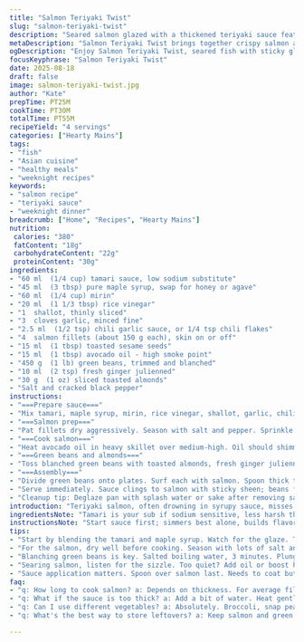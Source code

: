 ```yaml
---
title: "Salmon Teriyaki Twist"
slug: "salmon-teriyaki-twist"
description: "Seared salmon glazed with a thickened teriyaki sauce featuring maple syrup and tamari for a richer depth. Blanched green beans tossed with toasted almonds add a crunchy contrast. Garlic and scallion give aroma; ginger replaced with fresh julienned for sharpness. Quick pan-sear locks moisture. Sauce simmers till sticky, coats well. Classic Japanese flavors with a hint of autumn sweetness. Balanced salt and sweet, pungent heat from chili paste. Practical for weeknights. Visual cues guide perfect doneness. Simple, bold, textured."
metaDescription: "Salmon Teriyaki Twist brings together crispy salmon and a rich teriyaki glaze with a sweet maple twist and crunch from green beans."
ogDescription: "Enjoy Salmon Teriyaki Twist, seared fish with sticky glaze and crunchy green beans; a flavorful twist on a classic dish."
focusKeyphrase: "Salmon Teriyaki Twist"
date: 2025-08-18
draft: false
image: salmon-teriyaki-twist.jpg
author: "Kate"
prepTime: PT25M
cookTime: PT30M
totalTime: PT55M
recipeYield: "4 servings"
categories: ["Hearty Mains"]
tags:
- "fish"
- "Asian cuisine"
- "healthy meals"
- "weeknight recipes"
keywords:
- "salmon recipe"
- "teriyaki sauce"
- "weeknight dinner"
breadcrumb: ["Home", "Recipes", "Hearty Mains"]
nutrition: 
 calories: "380"
 fatContent: "18g"
 carbohydrateContent: "22g"
 proteinContent: "30g"
ingredients:
- "60 ml  (1/4 cup) tamari sauce, low sodium substitute"
- "45 ml  (3 tbsp) pure maple syrup, swap for honey or agave"
- "60 ml  (1/4 cup) mirin"
- "20 ml  (1 1/3 tbsp) rice vinegar"
- "1  shallot, thinly sliced"
- "3  cloves garlic, minced fine"
- "2.5 ml  (1/2 tsp) chili garlic sauce, or 1/4 tsp chili flakes"
- "4  salmon fillets (about 150 g each), skin on or off"
- "15 ml  (1 tbsp) toasted sesame seeds"
- "15 ml  (1 tbsp) avocado oil - high smoke point"
- "450 g  (1 lb) green beans, trimmed and blanched"
- "10 ml  (2 tsp) fresh ginger julienned"
- "30 g  (1 oz) sliced toasted almonds"
- "Salt and cracked black pepper"
instructions:
- "===Prepare sauce==="
- "Mix tamari, maple syrup, mirin, rice vinegar, shallot, garlic, chili sauce in small saucepan. Bring to brisk boil over medium heat. Stir occasionally. Watch as liquid thickens into syrupy glaze, about 12 minutes. If sauce clumps or burns, reduce heat immediately."
- "===Salmon prep==="
- "Pat fillets dry aggressively. Season with salt and pepper. Sprinkle sesame seeds evenly on one side only—the seeding side will face down in pan. Sets up crust texture; flipping carefully maintains seeds."
- "===Cook salmon==="
- "Heat avocado oil in heavy skillet over medium-high. Oil should shimmer but not smoke. Place fillets seeded side down—listen for crisp sizzle. Press gently to ensure uniform contact. After 6 minutes, color will turn golden and seeds toast. Flip with wide spatula. Cook another 4–5 minutes. Flesh should be opaque near edges but slightly translucent center; flake test with fork to confirm."
- "===Green beans and almonds==="
- "Toss blanched green beans with toasted almonds, fresh ginger juliennes, pinch of salt. Warm briefly in pan used for salmon to pick up leftover fat and caramelization bits. Toss for 2 minutes until aromatic and tender-crisp."
- "===Assembly==="
- "Divide green beans onto plates. Surf each with salmon. Spoon thick teriyaki glaze liberally over top—should coat, not pool. Garnish with extra ginger julienne—sharp bite cuts through richness."
- "Serve immediately. Sauce clings to salmon with sticky sheen; beans fresh, nutty crunch."
- "Cleanup tip: Deglaze pan with splash water or sake after removing salmon—captures brown bits for richer sauce or side drizzle."
introduction: "Teriyaki salmon, often drowning in syrupy sauce, misses texture. Skip that. Hold seeds on fish, get crispy bite. Sauce simmered slow to thick, syrup consistency—not runny, coats every lip. Swap soy for tamari, less salty, richer umami. Maple syrup dips in subtly, swapping plain sugar for flavor layering. Rice vinegar down from 2 tbsp to just enough sharp punch, balancing sweetness. Mirin still present but don’t overdo. Turn heat up or down by watching sounds, smells. Sizzle soft but consistent on sear; silence means pan needs heat or oil refresh. Green beans blanched to tender crunch, warmed with nutty almonds, fresh ginger—brings energy and texture contrast. Garlic and shallot base aromatic, more punch with chili garlic sauce instead of sambal—less fiery but deep. Salmon skin optional; skin-on retains moistness; skin-off gives clean sear and better seed grip. Always dry fish well. Next: precise timing, texture, flow."
ingredientsNote: "Tamari is your sub if sodium sensitive, less harsh than soy sauce. Maple syrup, not just sweet, adds woody, milky notes that sugar lacks. If in a pinch, honey or light agave can swap but shift flavor profile. Rice vinegar measured down to avoid sharp acid masking sweet or salt. Fresh ginger julienned not pickled ginger here—gives zesty bite versus sweet-sour. Garlic slightly increased, shallot sliced, not minced; gives texture and mild onion sweetness, softens on long simmer. Chili garlic sauce picked to add umami chili, less heat than sambal. Avocado oil replaces olive for higher smoke point—less burnt oil taste, crisp sear. For crunch, almonds toasted separately to avoid sogginess from beans. Salmon sized smaller to promote even cooking; use thick fillets. Green beans blanched until just tender-crisp; no limp veg allowed. Precision here preserves crunch and color. Keep dry before sautéing to avoid splattering or steaming fish."
instructionsNote: "Start sauce first; simmers best alone, builds flavor in low boil, not aggressive. Stir often towards end to prevent burning sugars. Fish skin side can go either way; skin side down helps oil and seeds get crisp, skin-off may lose moisture fast. Flip carefully once seeds visibly toasted—avoid seed loss. Don’t crowd pan or fish steams. Use spatula, not tongs, to keep shape. Cook times give frame—best judge by color change, texture at edges. Blanch green beans in salted boiling water for 3 minutes, plunge in ice water to halt cooking and fix color. Toss almonds last, warm only enough to release aroma—overheating burns oil, bitterness follows. Use pan residual heat for quick warming; saves washing. Apply sauce to salmon last to keep crispy texture longer, otherwise coating breaks down crust. Serve immediately before seeds lose crunch and glaze thickens hard. Leftover sauce can be saved, but reheat gently to avoid burning sugars."
tips:
- "Start by blending the tamari and maple syrup. Watch for the glaze. Thick sauce means more flavor. Stir frequently towards end. Keep heat steady ."
- "For the salmon, dry well before cooking. Season with lots of salt and pepper. Skin side down enhances crispiness. Flip with a wide spatula. Keep timing tight."
- "Blanching green beans is key. Salted boiling water, 3 minutes. Plunge into ice water after. Locks color, crunch. Toss with almonds last; just warm gently."
- "Searing salmon, listen for the sizzle. Too quiet? Add oil or boost heat. Careful not to crowd. Each fillet needs space to crisp. Visual cues mean everything."
- "Sauce application matters. Spoon over salmon last. Needs to coat but not pool. Gives that sticky sheen. Serve right away, texture declines if left too long."
faq:
- "q: How long to cook salmon? a: Depends on thickness. For average fillet, 10 minutes total. 6 minutes one side, then flip. Look for opaqueness."
- "q: What if the sauce is too thick? a: Add a bit of water. Heat gently, stir. Should flow easily over salmon. If too thin, cook longer."
- "q: Can I use different vegetables? a: Absolutely. Broccoli, snap peas work. Just blanch same as beans. Keep textures in mind; avoid limp veggies."
- "q: What's the best way to store leftovers? a: Keep salmon and green beans separate. Refrigerate both in airtight containers. Lasts 2-3 days."

---
```

